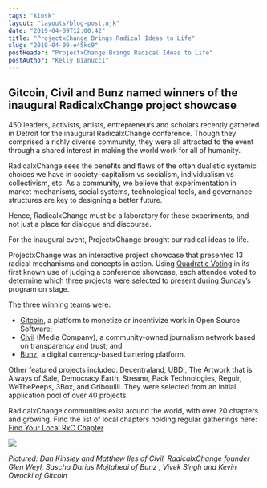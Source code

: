 ```yaml
---
tags: "kiosk"
layout: "layouts/blog-post.njk"
date: "2019-04-09T12:00:42"
title: "ProjectxChange Brings Radical Ideas to Life"
slug: "2019-04-09-e45kc9"
postHeader: "ProjectxChange Brings Radical Ideas to Life"
postAuthor: "Kelly Bianucci"
---
```


## Gitcoin, Civil and Bunz named winners of the inaugural RadicalxChange project showcase

450 leaders, activists, artists, entrepreneurs and scholars recently gathered in Detroit for the inaugural RadicalxChange conference. Though they comprised a richly diverse community, they were all attracted to the event through a shared interest in making the world work for all of humanity.

RadicalxChange sees the benefits and flaws of the often dualistic systemic choices we have in society–capitalism vs socialism, individualism vs collectivism, etc. As a community, we believe that experimentation in market mechanisms, social systems, technological tools, and governance structures are key to designing a better future.

Hence, RadicalxChange must be a laboratory for these experiments, and not just a place for dialogue and discourse.

For the inaugural event, ProjectxChange brought our radical ideas to life.

ProjectxChange was an interactive project showcase that presented 13 radical mechanisms and concepts in action. Using [Quadratic Voting](http://radicalmarkets.com/chapters/radical-democracy/) in its first known use of judging a conference showcase, each attendee voted to determine which three projects were selected to present during Sunday’s program on stage.

The three winning teams were:

- [Gitcoin](https://gitcoin.co/), a platform to monetize or incentivize work in Open Source Software;
- [Civil](https://civil.co/) (Media Company), a community-owned journalism network based on transparency and trust; and
- [Bunz](https://bunz.com/), a digital currency-based bartering platform.

Other featured projects included: Decentraland, UBDI, The Artwork that is Always of Sale, Democracy Earth, Streamr, Pack Technologies, Regulr, WeThePeeps, 3Box, and Gribouilli. They were selected from an initial application pool of over 40 projects.

RadicalxChange communities exist around the world, with over 20 chapters and growing. Find the list of local chapters holding regular gatherings here: [Find Your Local RxC Chapter](/chapters)

![](/images/blog/bunz.jpg)

_Pictured: Dan Kinsley and Matthew Iles of Civil, RadicalxChange founder Glen Weyl, Sascha Darius Mojtahedi of Bunz , Vivek Singh and Kevin Owocki of Gitcoin_
